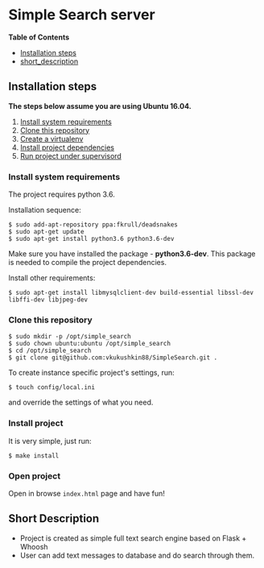 
# Simple Search server

**Table of Contents**
 - [Installation steps](#installation-steps)
 - [short_description](#short-description)


## **Installation steps**

**The steps below assume you are using Ubuntu 16.04.**

1. [Install system requirements](#install-system-requirements)
2. [Clone this repository](#clone-this-repository)
3. [Create a virtualenv](#create-a-virtualenv)
4. [Install project dependencies](#install-project-dependencies)
5. [Run project under supervisord](#run-project-under-supervisord)



### Install system requirements

The project requires python 3.6.

Installation sequence:
```
$ sudo add-apt-repository ppa:fkrull/deadsnakes
$ sudo apt-get update
$ sudo apt-get install python3.6 python3.6-dev
```

Make sure you have installed the package - **python3.6-dev**.
This package is needed to compile the project dependencies.

Install other requirements:
```
$ sudo apt-get install libmysqlclient-dev build-essential libssl-dev libffi-dev libjpeg-dev
```


### Clone this repository

```
$ sudo mkdir -p /opt/simple_search
$ sudo chown ubuntu:ubuntu /opt/simple_search
$ cd /opt/simple_search
$ git clone git@github.com:vkukushkin88/SimpleSearch.git .
```

To create instance specific project's settings, run:
```
$ touch config/local.ini
```
and override the settings of what you need.


### Install project

It is very simple, just run:

```
$ make install
```

### Open project

Open in browse `index.html` page and have fun!

## **Short Description**

 - Project is created as simple full text search engine based on Flask + Whoosh
 - User can add text messages to database and do search through them.

